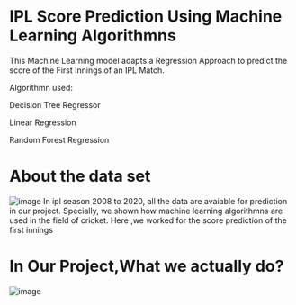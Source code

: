 # IPL Score Prediction Using Machine Learning Algorithmns
This Machine Learning model adapts a Regression Approach to predict the score of the First Innings of an IPL Match.

Algorithmn used:

Decision Tree Regressor

Linear Regression

Random Forest Regression

# About the data set
![image](https://github.com/zafor158/IPL_Score_predictor/assets/98481506/54cc411f-bae0-4d32-a3c4-5e5a750e38ef)
In ipl season 2008 to 2020, all the data are avaiable for prediction in our project. Specially, we shown how machine learning algorithmns are used in the field of cricket. Here ,we worked for the score prediction of the first innings

# In Our Project,What we actually do?
![image](https://github.com/zafor158/IPL_Score_predictor/assets/98481506/b4d4273a-1343-41c2-95ee-7157e1d2024f)

